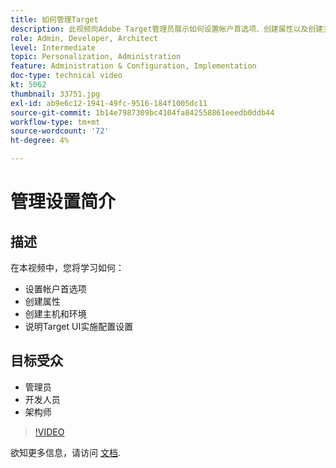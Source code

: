 ```yaml
---
title: 如何管理Target
description: 此视频向Adobe Target管理员展示如何设置帐户首选项、创建属性以及创建主机和环境。 了解如何说明Target UI实施配置设置。
role: Admin, Developer, Architect
level: Intermediate
topic: Personalization, Administration
feature: Administration & Configuration, Implementation
doc-type: technical video
kt: 5062
thumbnail: 33751.jpg
exl-id: ab9e6c12-1941-49fc-9516-184f1005dc11
source-git-commit: 1b14e7987309bc4104fa842558861eeedb0ddb44
workflow-type: tm+mt
source-wordcount: '72'
ht-degree: 4%

---
```


# 管理设置简介

## 描述

在本视频中，您将学习如何：

* 设置帐户首选项
* 创建属性
* 创建主机和环境
* 说明Target UI实施配置设置

## 目标受众

* 管理员
* 开发人员
* 架构师

>[!VIDEO](https://video.tv.adobe.com/v/33751/?quality=12)

欲知更多信息，请访问 [文档](https://experienceleague.adobe.com/docs/target/using/administer/administrating-target.html?lang=en).
